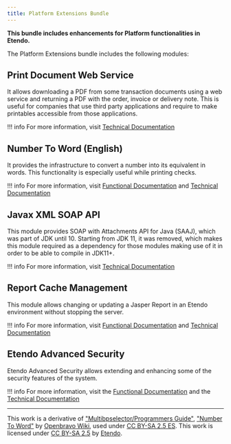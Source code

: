 ```yaml
---
title: Platform Extensions Bundle
---
```

**This bundle includes enhancements for Platform functionalities in Etendo.**

The Platform Extensions bundle includes the following modules:

## Print Document Web Service

It allows downloading a PDF from some transaction documents using a web service and returning a PDF with the order, invoice or delivery note. This is useful for companies that use third party applications and require to make printables accessible from those applications.

!!! info
        For more information, visit [Technical Documentation](https://docs/en/technical-documentation/bundles/platform-extensions-bundle#print-document-web-service)



## Number To Word (English)

It provides the infrastructure to convert a number into its equivalent in words. This functionality is especially useful while printing checks.

!!! info
        For more information, visit [Functional Documentation](https://docs/en/end-user-documentation/etendo-environment/functional-documentation/business-configuration/general-setup#number-to-word-converter) and [Technical Documentation](https://docs/en/technical-documentation/bundles/platform-extensions-bundle#number-to-word-english)


## Javax XML SOAP API

This module provides SOAP with Attachments API for Java (SAAJ), which was part of JDK until 10. Starting from JDK 11, it was removed, which makes this module required as a dependency for those modules making use of it in order to be able to compile in JDK11+.

!!! info
        For more information, visit [Technical Documentation](https://docs/en/technical-documentation/bundles/platform-extensions-bundle#javax-xml-soap-api)


## Report Cache Management

This module allows changing or updating a Jasper Report in an Etendo environment without stopping the server.

!!! info
        For more information, visit [Functional Documentation](https://docs/en/end-user-documentation/etendo-environment/functional-documentation/business-configuration/general-setup#clear-report-cache) and [Technical Documentation](https://docs/en/technical-documentation/bundles/platform-extensions-bundle#report-cache-management)  

## Etendo Advanced Security

Etendo Advanced Security allows extending and enhancing some of the security features of the system.

!!! info
        For more information, visit the [Functional Documentation](https://docs/en/end-user-documentation/etendo-environment/functional-documentation/business-configuration/general-setup#etendo-advanced-security) and the [Technical Documentation](https://docs/en/technical-documentation/bundles/platform-extensions-bundle#etendo-advanced-security)



---

This work is a derivative of ["Multibpselector/Programmers Guide"](http://wiki.openbravo.com/wiki/Projects:Multibpselector/Programmers_Guide), ["Number To Word"](http://wiki.openbravo.com/wiki/NumberToWord) by [Openbravo Wiki](http://wiki.openbravo.com/wiki/Welcome_to_Openbravo), used under [CC BY-SA 2.5 ES](https://creativecommons.org/licenses/by-sa/2.5/es/). This work is licensed under [CC BY-SA 2.5](https://creativecommons.org/licenses/by-sa/2.5/) by [Etendo](https://etendo.software).


